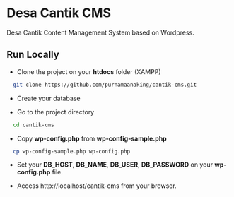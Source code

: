 # Desa Cantik CMS

Desa Cantik Content Management System based on Wordpress.

## Run Locally

- Clone the project on your **htdocs** folder (XAMPP)

```bash
  git clone https://github.com/purnamaanaking/cantik-cms.git
```

- Create your database

- Go to the project directory

```bash
  cd cantik-cms
```

- Copy **wp-config.php** from **wp-config-sample.php**

```bash
  cp wp-config-sample.php wp-config.php
```

- Set your **DB_HOST**, **DB_NAME**, **DB_USER**, **DB_PASSWORD** on your **wp-config.php** file.

- Access http://localhost/cantik-cms from your browser.
